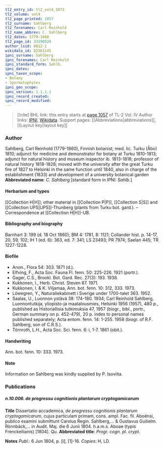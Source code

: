 ```yaml
---
tl2_entry_id: tl2_vol4_1073
tl2_volume: vol4
tl2_page_printed: 1057
tl2_surname: Sahlberg
tl2_forenames: Carl Reinhold
tl2_name_abbrev: C. Sahlberg
tl2_dates: 1779-1860
tl2_page_id: 33190528
author_lsid: 8812-1
wikidata_id: Q2361145
ipni_surname: Sahlberg
ipni_forenames: Carl Reinhold
ipni_standard_form: Sahlb.
ipni_dates: 
ipni_taxon_scope: 
- Botany
- Spermatophytes
ipni_geo_scope: 
ipni_version: 1.1.1.1
ipni_record_created: 
ipni_record_modified:
---
```


> [!cite] BHL link: this entry starts at [page 1057](https://www.biodiversitylibrary.org/page/33190528) of TL-2 Vol. IV
> Author links: [IPNI](https://www.ipni.org/a/8812-1), [Wikidata](https://www.wikidata.org/wiki/Q2361145). Support pages: [[Abbreviations|abbreviations]], [[Layout key|layout key]]

### Author

Sahlberg, Carl Reinhold (1779-1860), Finnish botanist; med. lic. Turku (Åbo) 1810; adjunct for medicine and demonstrator for botany at Turku 1810-1813; adjunct for natural history and museum inspector ib. 1813-1818; professor of natural history 1818-1828; moved with the university after the great Turku fire of 1827 to Helsinki in the same function until 1840, also in charge of the establishment (1833) and development of a university botanical garden 
**Abbreviated name**: *C. Sahlberg* \[standard form in IPNI: *Sahlb.*\]

#### Herbarium and types

[[Collection H|H]]; other material in [[Collection P|P]], [[Collection S|S]] and [[Collection UPS|UPS]]-Thunberg (plants from Turku bot. gard.). – Correspondence at [[Collection H|H]]-UB.

#### Bibliography and biography

Barnhart 3: 199 (d. 18 Oct 1860); BM 4: 1781, 8: 1121; Collander hist. p. 14-17, 20, 59, 102; IH 1 (ed. 6): 363, ed. 7: 341; LS 23493; PR 7974; Saelan 445; TR 1227-1228.

#### Biofile

- Anon., Flora 54: 303. 1871 (d.).
- Elfving, F., Acta Soc. Fauna Fl. fenn. 50: 225-226. 1921 (portr.).
- Gager, C.S., Brookl. Bot. Gard. Rec. 27(3): 193. 1938.
- Kukkonen, I., Herb. Christ. Steven 87. 1971.
- Kukkonen, I. & K. Viljamaa, Ann. bot. fenn. 10: 312, 333. 1973.
- Löwegren, Y., Naturaliekabinett i Sverige under 1700-talet 363. 1952.
- Saalas, U., Luonnon ystävä 38: 174-180. 1934; Carl Reinhold Sahlberg, Luonnontutkija, yliopisto-ja maatalousmies, Helsinki 1956 (1957), 480 p., published as Historiallisia tutkimuksia 47, 1957 (biogr., bibl., portr., German summary on p. 452-479), 20 p. index to personal names published separately; Acta entom. fenn. 14: 1-255. 1958 (biogr. of R.F. Sahlberg, son of C.R.S.).
- Törnroth, L.H., Acta Soc. Sci. fenn. 6: i, 1-7. 1861 (obit.).

#### Handwriting

Ann. bot. fenn. 10: 333. 1973.

#### Note

Information on Sahlberg was kindly supplied by P. Isoviita.

### Publications

##### n.10.006. de progressu cognitionis plantarum cryptogamicarum

**Title**
Dissertatio accademica, *de progressu cognitionis plantarum cryptogamicarum*, cujus particulam primam, cons. ampl. Fac. fil. Aboënsi, publico examini submittunt Carolus Regin. Sahlberg,... & Gustavus Guilielm. Rönnbäck,... in Audit. Maj. die 6 Junii 1804. h.a.m.s. Aboae (typis Frenckellianis) \[1804\]. Qu.
**Abbreviated title**: *Progr. cogn. pl. crypt.*

**Notes**
*Publ*.: 6 Jun 1804, p. \[i\], \[1\]-16. *Copies*: H, LD.


